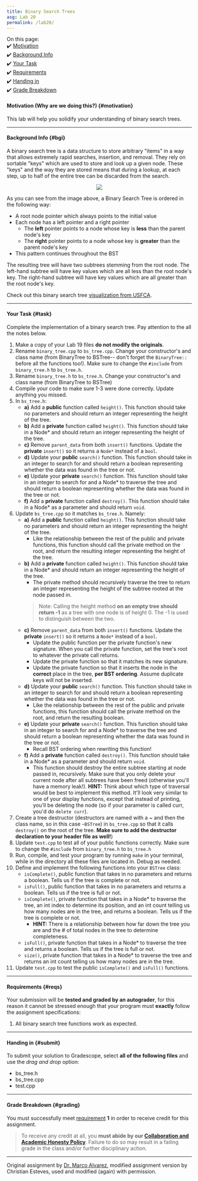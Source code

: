 ```yaml
---
title: Binary Search Trees
asg: Lab 20
permalink: /lab20/
---
```


On this page:  
✔️ [Motivation](#motivation)  
✔️ [Background Info](#bgi)  
✔️ [Your Task](#task)  
✔️ [Requirements](#reqs)  
✔️ [Handing in](#submit)  
✔️ [Grade Breakdown](#grading)

#### Motivation (Why are we doing this?) {#motivation}
This lab will help you solidify your understanding of binary search trees.

---

#### Background Info {#bgi}

A binary search tree is a data structure to store arbitrary "items" in a way that allows extremely rapid searches, insertion, and removal. 
They rely on sortable "keys" which are used to store and look up a given node.
These "keys" and the way they are stored means that during a lookup, at each step, up to half of the entire tree can be discarded from the search. 


<p align="center">
  <img src="/sm21/labs/lab20/bst.gif">
</p>


As you can see from the image above, a Binary Search Tree is ordered in the following way:

* A root node pointer which always points to the initial value
* Each node has a left pointer and a right pointer
  + The **left** pointer points to a node whose key is **less** than the parent node's key
  + The **right** pointer points to a node whose key is **greater** than the parent node's key 
* This pattern continues throughout the BST

The resulting tree will have two subtrees stemming from the root node. The left-hand subtree will have key values which are all less than the root node's key. The right-hand subtree will have key values which are all greater than the root node's key.

Check out this binary search tree [visualization from USFCA](https://www.cs.usfca.edu/~galles/visualization/BST.html).

---

#### Your Task {#task}

Complete the implementation of a binary search tree. Pay attention to the all the notes below.

1. Make a copy of your Lab 19 files **do not modify the originals**.
2. Rename `binary_tree.cpp` to `bs_tree.cpp`. Change your constructor's and class name (from BinaryTree to BSTree-- don't forget the `BinaryTree::` before all the functions too!). Make sure to change the `#include` from `binary_tree.h` to `bs_tree.h`.
3. Rename `binary_tree.h` to `bs_tree.h`. Change your constructor's and class name (from BinaryTree to BSTree)
4. Compile your code to make sure 1-3 were done correctly. Update anything you missed.
5. In `bs_tree.h`:
    - **a)** Add a **public** function called `height()`. This function should take no parameters and should return an integer representing the height of the tree. 
    - **b)** Add a **private** function called `height()`. This function should take in a Node* and should return an integer representing the height of the tree.
    - **c)** Remove `parent_data` from both `insert()` functions. Update the **private** `insert()` so it returns a `Node*` instead of a `bool`.
    - **d)** Update your **public** `search()` function. This function should take in an integer to search for and should return a boolean representing whether the data was found in the tree or not.
    - **e)** Update your **private** `search()` function. This function should take in an integer to search for and a Node* to traverse the tree and should return a boolean representing whether the data was found in the tree or not.
    - **f)** Add a **private** function called `destroy()`. This function should take in a Node* as a parameter and should return `void`.
6. Update `bs_tree.cpp` so it matches `bs_tree.h`. Namely:
    - **a)** Add a **public** function called `height()`. This function should take no parameters and should return an integer representing the height of the tree. 
        - Like the relationship between the rest of the public and private functions, this function should call the private method on the root, and return the resulting integer representing the height of the tree. 
    - **b)** Add a **private** function called `height()`. This function should take in a Node* and should return an integer representing the height of the tree.
        - The private method should recursively traverse the tree to return an integer representing the height of the subtree rooted at the node passed in.
        > Note: Calling the height method **on an empty tree should return -1** as a tree with one node is of height 0. The -1 is used to distinguish between the two.
    - **c)** Remove `parent_data` from both `insert()` functions. Update the **private** `insert()` so it returns a `Node*` instead of a `bool`.
        - Update the public function per the private function's new signature. When you call the private function, set the tree's root to whatever the private call returns.
        - Update the private function so that it matches its new signature. 
        - Update the private function so that it inserts the node in the **correct** place in the tree, **per BST ordering**. Assume duplicate keys will not be inserted.
    - **d)** Update your **public** `search()` function. This function should take in an integer to search for and should return a boolean representing whether the data was found in the tree or not.
        - Like the relationship between the rest of the public and private functions, this function should call the private method on the root, and return the resulting boolean.
    - **e)** Update your **private** `search()` function. This function should take in an integer to search for and a Node* to traverse the tree and should return a boolean representing whether the data was found in the tree or not.
        - Recall BST ordering when rewriting this function!
    - **f)** Add a **private** function called `destroy()`. This function should take in a Node* as a parameter and should return `void`.
        - This function should destroy the entire subtree starting at node passed in, recursively. Make sure that you only delete your current node after all subtrees have been freed (otherwise you'll have a memory leak!). **HINT:** Think about which type of traversal would be best to implement this method. It'll look very similar to one of your display functions, except that instead of printing, you'll be deleting the node (so if your parameter is called curr, you'd do `delete curr`).
7. Create a tree destructor (destructors are named with a ~ and then the class name, so in this case `~BSTree`) in `bs_tree.cpp` so that it calls `destroy()` on the root of the tree. **Make sure to add the destructor declaration to your header file as well!**)
8. Update `test.cpp` to test all of your public functions correctly. Make sure to change the `#include` from `binary_tree.h` to `bs_tree.h`
9. Run, compile, and test your program by running `make` in your terminal, while in the directory all these files are located in. Debug as needed.
10. Define and implement the following functions into your `BSTree` class:
    - `isComplete()`, public function that takes in no parameters and returns a boolean. Tells us if the tree is complete or not.
    - `isFull()`, public function that takes in no parameters and returns a boolean. Tells us if the tree is full or not. 
    - `isComplete()`, private function that takes in a Node* to traverse the tree, an int index to determine its position, and an int count telling us how many nodes are in the tree, and returns a boolean. Tells us if the tree is complete or not.
        - **HINT:** There is a relationship between how far down the tree you are and the # of total nodes in the tree to determine completeness.
    - `isFull()`, private function that takes in a Node* to traverse the tree and returns a boolean. Tells us if the tree is full or not. 
    - `size()`, private function that takes in a Node* to traverse the tree and returns an int count telling us how many nodes are in the tree.
11. Update `test.cpp` to test the public `isComplete()` and `isFull()` functions.

---

#### Requirements {#reqs}

Your submission will be **tested and graded by an autograder**, for this reason it cannot be stressed enough that your program must **exactly** follow the assignment specifications:    

1. All binary search tree functions work as expected.

---

#### Handing in {#submit}
To submit your solution to Gradescope, select **all of the following files** and use the *drag and drop* option:
- bs_tree.h
- bs_tree.cpp
- test.cpp

---

#### Grade Breakdown {#grading}
You must successfully meet [requirement](#reqs) **1** in order to receive credit for this assignment.

> To receive any credit at all, you **must abide by our [Collaboration and Academic Honesty Policy](/sm21/policies/#integrity)**. Failure to do so may result in a failing grade in the class and/or further disciplinary action.

---

Original assignment by [Dr. Marco Alvarez](https://homepage.cs.uri.edu/~malvarez/), modified assignment version by Christian Esteves, used and modified (again) with permission.
